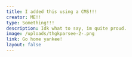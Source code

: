 ```yaml
---
title: I added this using a CMS!!!
creator: ME!!
type: Something!!!
description: Idk what to say, im quite proud.
image: /uploads/thgkparsee-2-.png
link: Go home yankee!
layout: false
---
```

